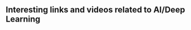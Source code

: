 
Interesting links and videos related to AI/Deep Learning
-------------------------------------------------------------------------------------------------------------------------------------
